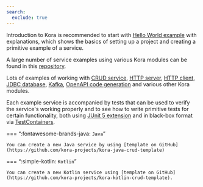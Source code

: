 ```yaml
---
search:
  exclude: true
---
```


Introduction to Kora is recommended to start with [Hello World example](hello-world.md) with explanations,
which shows the basics of setting up a project and creating a primitive example of a service.

A large number of service examples using various Kora modules can be found in this [repository](https://github.com/kora-projects/kora-examples).

Lots of examples of working with
[CRUD service](https://github.com/kora-projects/kora-examples/tree/master/kora-java-crud),
[HTTP server](https://github.com/kora-projects/kora-examples/tree/master/kora-java-http-server),
[HTTP client](https://github.com/kora-projects/kora-examples/tree/master/kora-java-http-client),
[JDBC database](https://github.com/kora-projects/kora-examples/tree/master/kora-java-database-jdbc),
[Kafka](https://github.com/kora-projects/kora-examples/tree/master/kora-java-kafka),
[OpenAPI code generation](https://github.com/kora-projects/kora-examples/tree/master/kora-java-openapi-generator-http-client) 
and various other Kora modules.

Each example service is accompanied by tests that can be used to verify the service's working properly and 
to see how to write primitive tests for certain functionality, both using 
[JUnit 5 extension](https://github.com/kora-projects/kora-examples/blob/master/kora-java-crud/src/test/java/ru/tinkoff/kora/example/crud/PetServiceTests.java) 
and in black-box format via 
[TestContainers](https://github.com/kora-projects/kora-examples/blob/master/kora-java-crud/src/test/java/ru/tinkoff/kora/example/crud/PetControllerTests.java).

=== “:fontawesome-brands-java: `Java`”

    You can create a new Java service by using [template on GitHub](https://github.com/kora-projects/kora-java-crud-template)

=== “:simple-kotlin: `Kotlin`”

    You can create a new Kotlin service using [template on GitHub](https://github.com/kora-projects/kora-kotlin-crud-template).
